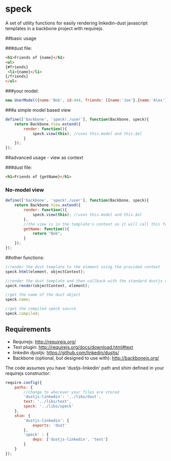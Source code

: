 speck
=====

A set of utility functions for easily rendering linkedin-dust javascript templates in a backbone project with requirejs. 

##basic usage

###dust file:
```html
<h1>Friends of {name}</h1>
<ul>
{#friends}
 <li>{name}</li>
{/friends}
</ul>
```

###your model:
```javascript
new UserModel({name:'Bob', id:444, friends: [{name:'Joe'},{name:'Alex'}]});
```

###a simple model based view
```javascript
define(['backbone', 'speck!./user'], function(Backbone, speck){
	return Backbone.View.extend({
		render: function(){
			speck.view(this); //uses this.model and this.$el
		}
	});
});
```

##advanced usage - view as context

###dust file:
```html
<h1>Friends of {getName}</h1>
```

### No-model view
```javascript
define(['backbone', 'speck!./user'], function(Backbone, speck){
	return Backbone.View.extend({
		render: function(){
			speck.view(this); //uses this.model and this.$el
		}, 
		//the view is in the template's context so it will call this function
		getName: function(){
			return "Bob";
		}
	});
});
```


##other functions:

```javascript
//render the dust template to the element using the provided context
speck.html(element, objectContext); 

//render the dust template and then callback with the standard dustjs callback
speck.render(objectContext, element);

//get the name of the dust object
speck.name;

//get the compiled speck source
speck.compiled;
```

## Requirements

* Requirejs: http://requirejs.org/
* Text plugin: http://requirejs.org/docs/download.html#text
* linkedin djustjs: https://github.com/linkedin/dustjs/
* Backbone (optional, but designed to use with): http://backbonejs.org/

The code assumes you have 'dustjs-linkedin' path and shim defined in your requirejs constructor:

```javascript
require.config({
	paths: {
		//change to wherever your files are stored
		'dustjs-linkedin': '../libs/dust', 
		text: '../libs/text',
		speck: '../libs/speck'
	},
	shim: {
		'dustjs-linkedin': {
			exports: 'dust'
		},
		'speck' : {
			deps: ['dustjs-linkedin', 'text']
		}
	}
});
```